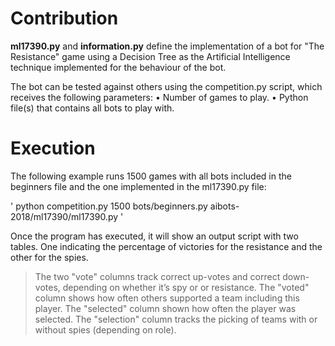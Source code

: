 # Contribution

**ml17390.py** and **information.py** define the implementation of a bot for "The Resistance" game 
using a Decision Tree as the Artificial Intelligence technique implemented for the behaviour of the bot.

The bot can be tested against others using the competition.py script, which receives the following parameters:
• Number of games to play.
• Python file(s) that contains all bots to play with.

# Execution

The following example runs 1500 games with all bots included in the beginners file and the one implemented in the ml17390.py file:

' python competition.py 1500 bots/beginners.py aibots-2018/ml17390/ml17390.py '

Once the program has executed, it will show an output script with two tables. One indicating the percentage of victories for the resistance and the other for the spies.
> The two "vote" columns track correct up-votes and correct down-votes, depending on whether it’s spy or or resistance. 
> The "voted" column shows how often others supported a team including this player. 
> The "selected" column shown how often the player was selected.
> The "selection" column tracks the picking of teams with or without spies (depending on role).
